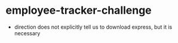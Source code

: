 # employee-tracker-challenge

- direction does not explicitly tell us to download express, but it is necessary